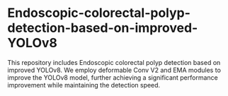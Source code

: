 # Endoscopic-colorectal-polyp-detection-based-on-improved-YOLOv8
This repository includes Endoscopic colorectal polyp detection based on improved YOLOv8. We employ deformable Conv V2 and EMA modules to improve the YOLOv8 model, further achieving a significant performance improvement while maintaining the detection speed.
